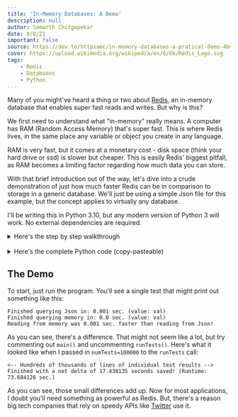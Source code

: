 ```yaml
---
title: 'In-Memory Databases: A Demo'
description: null
author: Samarth Chitgopekar
date: 8/8/21
important: false
source: https://dev.to/httpsamc/in-memory-databases-a-pratical-demo-4bmp
cover: https://upload.wikimedia.org/wikipedia/en/6/6b/Redis_Logo.svg
tags:
    - Redis
    - Databases
    - Python
---
```


Many of you might've heard a thing or two about [Redis](https://redis.io/), an in-memory database that enables super fast reads and writes. But why is this?

We first need to understand what "in-memory" really means. A computer has RAM (Random Access Memory) that's super fast. This is where Redis lives, in the same place any variable or object you create in any language.

RAM is very fast, but it comes at a monetary cost - disk space (think your hard drive or ssd) is slower but cheaper. This is easily Redis' biggest pitfall, as RAM becomes a limiting factor regarding how much data you can store.

With that brief introduction out of the way, let's dive into a crude demonstration of just how much faster Redis can be in comparison to storage in a generic database. We'll just be using a simple Json file for this example, but the concept applies to virtually any database.

I'll be writing this in Python 3.10, but any modern version of Python 3 will work. No external dependencies are required.

<details>
<summary>Here's the step by step walkthrough</summary>

To start, I'm going to import a few modules: `json` (allows us to port between json <-> python dict) and `time` (allows us to keep track of time). Then, I'll create a dictionary called `DATA`, which will be cached in memory since it's a variable.

```Python
import json
import time

DATA: dict = {
    "key": "val"
}
```

Next, I'll define a quick method to create a Json file that represents the `DATA` variable in the current directory - this is what we'll compare our in-memory calls to:

```Python
def createJsonFile() -> None:
    "Creates a simple data.json in the current directory with the value of the dict DATA"

    with open('data.json', 'w') as f:
        json.dump(DATA, f)
```

Now I'll define a method that opens the Json file, converts it into a dict, and calls for the value of `key`:

```Python
def readFromJson() -> float:
    """Reads the value of "key" by opening data.json and parsing it into a dict,
    and then querying the in-memory dict.

    Returns:
        float: How long the operation took to complete in seconds (rounded to 6 dec.)
    """

    start = time.time()

    with open('data.json', 'r') as f:
        readData = json.loads(f.read())
    value = readData["key"]

    timeToComplete = round(time.time()-start, 6)

    print(f"Finished querying Json in: {timeToComplete} sec. (value: {value})")
    return timeToComplete
```

Here, I'm defining a method to get the value of `key`, but from the already cached in-memory dict `DATA`:

```Python
def readFromMemory() -> float:
    """Reads the value of "key" from the in-memory dict DATA (global)"

    Returns:
        float: How long the operation took to complete in seconds (rounded to 6 dec.)
    """
    start = time.time()

    value = DATA["key"]

    timeToComplete = round(time.time()-start, 6)

    print(f"Finished querying memory in: {timeToComplete} sec. (value: {value})")
    return timeToComplete
```

Finally, I'll define a quick tester method to compare the in-memory calls vs the file calls:

```Python
 def main() -> float:
    """Runs a call to readFromMemory and readFromJson and explains which was faster
    and by how much.

    Returns:
        float: the time difference between the readFromMemory and readFromJson calls (rounded to 6 dec.)
                (if pos. -> readFromMemory was faster, if neg. -> readFromJson was faster)
    """
    readFromJsonTime = readFromJson()
    readFromMemoryTime = readFromMemory()

    totalDelta = round(readFromJsonTime-readFromMemoryTime, 6)

    if totalDelta >= 0:
        print(f"Reading from memory was {totalDelta} sec. faster than reading from Json!")
    else:
        print(f"Wow! Reading from Json was actually {-totalDelta} sec. faster!")

    return totalDelta
```

As a bonus, I'm going to define a batch method to run lots of tests for us an aggregate the total results:

```Python
def runTests(numTests: int = 10000) -> None:
    """Runs lots of comparisons and explains the net delta,
    or how much time was saved by the in-memory calls.

    Args:
        numTests (int, optional): How many tests to run. Defaults to 10,000.
    """
    start = time.time()
    deltaCount = 0

    for _ in range(1, numTests):
        deltaCount += main()

    timeToComplete = round(time.time()-start, 6)
    print(f"Finished with a net delta of {round(deltaCount, 6)} seconds saved! (Runtime: {timeToComplete} sec.)")
```

Last but not least, the actual call:

```Python
if __name__ == "__main__":
    createJsonFile()

    # Try this out first to see a single test
    main()

    # Run this later to see a large comparsion - supply a custom value for numTests if you want!
    #runTests()
```

</details>

<br>

<details>
<summary>Here's the complete Python code (copy-pasteable)</summary>

```Python
import json
import time

DATA: dict = {
    "key": "val"
}

def createJsonFile() -> None:
    "Creates a simple data.json in the current directory with the value of the dict DATA"

    with open('data.json', 'w') as f:
        json.dump(DATA, f)

def readFromJson() -> float:
    """Reads the value of "key" by opening data.json and parsing it into a dict,
    and then querying the in-memory dict.

    Returns:
        float: How long the operation took to complete in seconds (rounded to 6 dec.)
    """

    start = time.time()

    with open('data.json', 'r') as f:
        readData = json.loads(f.read())
    value = readData["key"]

    timeToComplete = round(time.time()-start, 6)

    print(f"Finished querying Json in: {timeToComplete} sec. (value: {value})")
    return timeToComplete

def readFromMemory() -> float:
    """Reads the value of "key" from the in-memory dict DATA (global)"

    Returns:
        float: How long the operation took to complete in seconds (rounded to 6 dec.)
    """
    start = time.time()

    value = DATA["key"]

    timeToComplete = round(time.time()-start, 6)

    print(f"Finished querying memory in: {timeToComplete} sec. (value: {value})")
    return timeToComplete

def main() -> float:
    """Runs a call to readFromMemory and readFromJson and explains which was faster
    and by how much.

    Returns:
        float: the time difference between the readFromMemory and readFromJson calls (rounded to 6 dec.)
                (if pos. -> readFromMemory was faster, if neg. -> readFromJson was faster)
    """
    readFromJsonTime = readFromJson()
    readFromMemoryTime = readFromMemory()

    totalDelta = round(readFromJsonTime-readFromMemoryTime, 6)

    if totalDelta >= 0:
        print(f"Reading from memory was {totalDelta} sec. faster than reading from Json!")
    else:
        print(f"Wow! Reading from Json was actually {-totalDelta} sec. faster!")

    return totalDelta

def runTests(numTests: int = 10000) -> None:
    """Runs lots of comparisons and explains the net delta,
    or how much time was saved by the in-memory calls.

    Args:
        numTests (int, optional): How many tests to run. Defaults to 10,000.
    """
    start = time.time()
    deltaCount = 0

    for _ in range(1, numTests):
        deltaCount += main()

    timeToComplete = round(time.time()-start, 6)
    print(f"Finished with a net delta of {round(deltaCount, 6)} seconds saved! (Runtime: {timeToComplete} sec.)")

if __name__ == "__main__":
    createJsonFile()

    # Try this out first to see a single test
    main()

    # Run this later to see a large comparsion - supply a custom value for numTests if you want!
    #runTests()
```
</details>

## The Demo
To start, just run the program. You'll see a single test that might print out something like this:

```
Finished querying Json in: 0.001 sec. (value: val)
Finished querying memory in: 0.0 sec. (value: val)
Reading from memory was 0.001 sec. faster than reading from Json!
```

As you can see, there's a difference. That might not seem like a lot, but try commenting out `main()` and uncommenting `runTests()`. Here's what it looked like when I passed in `numTests=100000` to the `runTests` call:

```
<-- Hundreds of thousands of lines of individual test results -->
Finished with a net delta of 17.438135 seconds saved! (Runtime: 73.684126 sec.)
```

As you can see, those small differences add up. Now for most applications, I doubt you'll need something as powerful as Redis. But, there's a reason big tech companies that rely on speedy APIs like [Twitter](https://blog.twitter.com/engineering/en_us/topics/infrastructure/2019/improving-key-expiration-in-redis) use it.